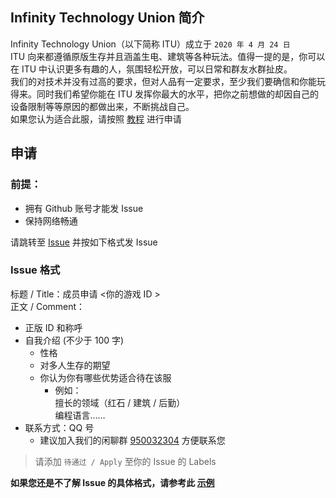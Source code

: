 ## Infinity Technology Union 简介
Infinity Technology Union（以下简称 ITU）成立于 `2020 年 4 月 24 日`<br>
ITU 向来都遵循原版生存并且涵盖生电、建筑等各种玩法。值得一提的是，你可以在 ITU 中认识更多有趣的人，氛围轻松开放，可以日常和群友水群扯皮。<br>
我们的对技术并没有过高的要求，但对人品有一定要求，至少我们要确信和你能玩得来。同时我们希望你能在 ITU 发挥你最大的水平，把你之前想做的却因自己的设备限制等等原因的都做出来，不断挑战自己。<br>
如果您认为适合此服，请按照 [教程](#申请) 进行申请

## 申请
### 前提：
- 拥有 Github 账号才能发 Issue
- 保持网络畅通<br>

请跳转至 [Issue](https://github.com/Infinity-Technology-Union/Audit/issues/new) 并按如下格式发 Issue

### Issue 格式
标题 / Title：成员申请 <你的游戏 ID ><br>
正文 / Comment：
- 正版 ID 和称呼
- 自我介绍 (不少于 100 字)
    - 性格
    - 对多人生存的期望
    - 你认为你有哪些优势适合待在该服
        - 例如：<br>擅长的领域（红石 / 建筑 / 后勤）<br>编程语言……
- 联系方式：QQ 号
    - 建议加入我们的闲聊群 [950032304](https://jq.qq.com/?_wv=1027&k=dQ1XmkXI) 方便联系您
>请添加 `待通过 / Apply` 至你的 Issue 的 Labels<br>

**如果您还是不了解 Issue 的具体格式，请参考此 [示例](https://github.com/Infinity-Technology-Union/Audit/issues/3)**
